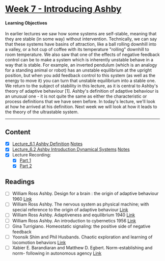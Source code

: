 # [Week 7 - Introducing Ashby](https://canvas.sussex.ac.uk/courses/31028/pages/week-7-introducing-ashby?module_item_id=1499770)
#### Learning Objectives
In earlier lectures we saw how some systems are self-stable, meaning that they are stable (in some way) without intervention. Technically, we can say that these systems have basins of attraction, like a ball rolling downhill into a valley, or a hot cup of coffee with its temperature "rolling" downhill to room temperature. We also saw that one of the effects of negative feedback control can be to make a system which is inherently unstable behave in a way that is stable. For example, an inverted pendulum (which is an analogy for a standing animal or robot) has an unstable equilibrium at the upright position, but when you add feedback control to this system (as well as the energy to move it) you can turn that unstable equilibrium into a stable one. We return to the subject of stability in this lecture, as it is central to Ashby's theory of adaptive behaviour [1]. Ashby's definition of adaptive behaviour is an unusual one - it is not quite the same as either the characteristic or process definitions that we have seen before. In today's lecture, we'll look at how he arrived at his definition. Next week we will look at how it leads to the theory of the ultrastable system. 

---

## Content
- [x] [Lecture_6.1 Ashby Definition](https://canvas.sussex.ac.uk/courses/31028/files/5619045?wrap=1) [Notes]()
- [x] [Lecture_6.2 Ashby Introduction Dynamical Systems](https://canvas.sussex.ac.uk/courses/31028/files/5629079?module_item_id=1500264) [Notes]()
- [x] Lecture Recording:
  - [x] [Part 1](https://sussex.cloud.panopto.eu/Panopto/Pages/Viewer.aspx?id=92a0c585-1984-45ef-87a9-b2a500e7242b)
  - [x] [Part 2](https://sussex.cloud.panopto.eu/Panopto/Pages/Viewer.aspx?id=d77159fc-166c-4689-8bfd-b2ac00e7963b)

## Readings
- [ ] William Ross Ashby. Design for a brain : the origin of adaptive behaviour 1960 [Link](https://canvas.sussex.ac.uk/courses/31028/files/5539260?wrap=1)
- [ ] William Ross Ashby. The nervous system as physical machine; with special reference to the origin of adaptive behaviour [Link](https://canvas.sussex.ac.uk/courses/31028/files/5540140?wrap=1) 
- [ ] William Ross Ashby. Adaptiveness and equilibrium 1940 [Link](https://canvas.sussex.ac.uk/courses/31028/files/5540158?wrap=1)
- [ ] William Ross Ashby. An introduction to cybernetics 1956 [Link](https://canvas.sussex.ac.uk/courses/31028/files/5540080?wrap=1)
- [ ] Gina Turrigiano. Homeostatic signaling: the positive side of negative feedback
- [ ] Yoonsik Shim and Phil Husbands. Chaotic exploration and learning of locomotion behaviors [Link](https://canvas.sussex.ac.uk/courses/31028/files/5540062?wrap=1)
- [ ] Xabier E. Barandiaran and Matthew D. Egbert. Norm-establishing and norm- following in autonomous agency [Link](https://canvas.sussex.ac.uk/courses/31028/files/5540010?wrap=1)
